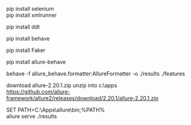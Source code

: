 pip install selenium   
pip install xmlrunner   

pip install ddt   


pip install behave  


pip install Faker  
 





pip install allure-behave   

behave -f allure_behave.formatter:AllureFormatter -o ./results ./features  


download allure-2.20.1.zip unzip into c:\apps  
https://github.com/allure-framework/allure2/releases/download/2.20.1/allure-2.20.1.zip   

SET PATH=C:\Apps\allure\bin;%PATH%  
allure serve ./results  